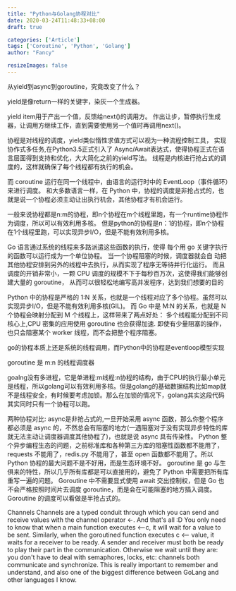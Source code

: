```yaml
---
title: "Python与Golang协程对比"
date: 2020-03-24T11:48:33+08:00
draft: true

categories: ['Article']
tags: ['Coroutine', 'Python', 'Golang']
author: "Fancy"

resizeImages: false
---
```


从yield到async到goroutine，究竟改变了什么？
<!--more-->

yield是像return一样的关键字，染灰一个生成器。


yield item用于产出一个值，反馈给next()的调用方。
作出让步，暂停执行生成器，让调用方继续工作，直到需要使用另一个值时再调用next()。

协程是对线程的调度，yield类似惰性求值方式可以视为一种流程控制工具，
实现协作式多任务,在Python3.5正式引入了 Async/Await表达式，使得协程正式在语言层面得到支持和优化，大大简化之前的yield写法。
线程是内核进行抢占式的调度的，这样就确保了每个线程都有执行的机会。

而 coroutine 运行在同一个线程中，由语言的运行时中的 EventLoop（事件循环）来进行调度。
和大多数语言一样，在 Python 中，协程的调度是非抢占式的，也就是说一个协程必须主动让出执行机会，其他协程才有机会运行。



一般来说协程都是n:m的协程，即n个协程在m个线程里跑，有一个runtime协程作为调度，所以可以有效利用多核。
但是python的协程是n：1的协程，即n个协程在1个线程里跑，可以实现异步I/O，但是不能有效利用多核。


Go 语言通过系统的线程来多路派遣这些函数的执行，使得 每个用 go 关键字执行的函数可以运行成为一个单位协程。
当一个协程阻塞的时候，调度器就会自 动把其他协程安排到另外的线程中去执行，从而实现了程序无等待并行化运行。
而且调度的开销非常小，一颗 CPU 调度的规模不下于每秒百万次，这使得我们能够创建大量的 goroutine，
从而可以很轻松地编写高并发程序，达到我们想要的目的


Python 中的协程是严格的 1:N 关系，也就是一个线程对应了多个协程。虽然可以实现异步I/O，但是不能有效利用多核(GIL)。
而 Go 中是 M:N 的关系，也就是 N 个协程会映射分配到 M 个线程上，这样带来了两点好处：
多个线程能分配到不同核心上,CPU 密集的应用使用 goroutine 也会获得加速.
即使有少量阻塞的操作，也只会阻塞某个 worker 线程，而不会把整个程序阻塞。



go的协程本质上还是系统的线程调用，而Python中的协程是eventloop模型实现

goroutine 是 m:n 的线程调度器

goalng没有多进程，它是单进程:m线程:n协程的结构，由于CPU的执行最小单元是线程，所以golang可以有效利用多核。但是golang的基础数据结构比如map就不是线程安全，有时候要考虑加锁。那么在加锁的情况下，golang其实这段代码其实同时只有一个协程可以跑。



两种协程对比:
async是非抢占式的,一旦开始采用 async 函数，那么你整个程序都必须是 async 的，不然总会有阻塞的地方(一遇阻塞对于没有实现异步特性的库就无法主动让调度器调度其他协程了)，也就是说 async 具有传染性。
Python 整个异步编程生态的问题，之前标准库和各种第三方库的阻塞性函数都不能用了，requests 不能用了，redis.py 不能用了，甚至 open 函数都不能用了。所以 Python 协程的最大问题不是不好用，而是生态环境不好。
goroutine 是 go 与生俱来的特性，所以几乎所有库都是可以直接用的，避免了 Python 中需要把所有库重写一遍的问题。
Goroutine 中不需要显式使用 await 交出控制权，但是 Go 也不会严格按照时间片去调度 goroutine，而是会在可能阻塞的地方插入调度。Goroutine 的调度可以看做是半抢占式的。

Channels
Channels are a typed conduit through which you can send and receive values with the channel operator <-. And that's all :D You only need to know that when a main function executes <–c, it will wait for a value to be sent. Similarly, when the goroutined function executes c <– value, it waits for a receiver to be ready. A sender and receiver must both be ready to play their part in the communication. Otherwise we wait until they are: you don't have to deal with semaphores, locks, etc: channels both communicate and synchronize. This is really important to remember and understand, and also one of the biggest difference between GoLang and other languages I know.

